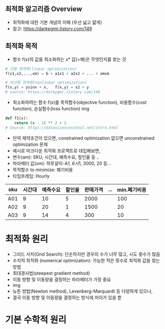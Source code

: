 ## 최적화 알고리즘 Overview
- 최적화에 대한 기본 개념의 이해 (우선 넓고 얇게)
- 참고: https://darkpgmr.tistory.com/149

## 최적화 목적
- 함수 f(x)의 값을 최소화하는 x* 값(=해)은 무엇인지를 찾는 것
```python
# 선형 최적화(linear optimization)
f(x1,x2,...,xm) = b + a1x1 + a2x2 + ... + amxm 

# 비선형 최적화(nonlinear optimization) 
f(x,y) = ysinx + x,   f(x,y) = x2 + y
# source: https://darkpgmr.tistory.com/149
```
- 최소화하려는 함수 f(x)를 목적함수(objective function), 비용함수(cost function), 손실함수(loss function)
img

```python
def f1(x):
    return (x - 2) ** 2 + 2
# Source: https://datascienceschool.net/intro.html
```
- 만약 제약조건이 있으면, constrained optimization 없으면 unconstrained optimization 문제
- 예시로 마크다운 최적화 프로젝트로 대입해보면,
- 변수(am): SKU, 시간대, 예측수요, 할인율 등 ..
- 파라메터 값(xm):  하루살이-A*1, 6시*1, 3000, 20 등 .. 
- 목적함수 to minimize: 폐기비용
- 타임프레임: Hourly

| sku | 시간대 | 예측수요 | 할인율 | 판매가격 | ... | min.폐기비용 |
| --- | --- | --- | --- | --- | --- | --- | 
| A01 | 9 | 10 | 5 | 2000 | | 100 |  
| A02 | 9 | 20 | 1 | 1500 | | 20 |  
| A03 | 9 | 14 | 4 | 300 | | 10 |  

# 최적화 원리
- 그리드 서치(Grid Search): 단순하지만 경우의 수가 너무 많고, 시도 횟수가 많음
- 수치적 최적화 (numerical optimization): 가능한 적은 횟수로 최적화 값을 찾는 방법
- 최대경사법(steepest gradient method)
- 이동 방향 및 이동량을 결정하는 파라메터가 가장 중요
- img
- 뉴튼 방법(Newton method), Levenberg-Marquardt 등 다양하게 있으나,
- 결국 이동 방향 및 이동량을 결정하는 방식에 차이가 있을 뿐

# 기본 수학적 원리



